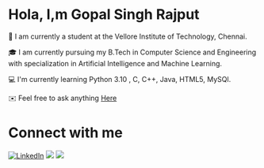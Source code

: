 # Hola, I,m Gopal Singh Rajput

:school: I am currently a student at the Vellore Institute of Technology, Chennai.

:mortar_board: I am currently pursuing my B.Tech in Computer Science and Engineering with specialization in Artificial Intelligence and Machine Learning.

:computer: I'm currently learning Python 3.10 , C, C++, Java, HTML5, MySQl.

:envelope: Feel free to ask anything [Here](https://github.com/issues)

# Connect with me 
[![LinkedIn](https://img.shields.io/badge/LinkedIn-0077B5?style=for-the-badge&logo=linkedin&logoColor=white)](https://www.linkedin.com/in/gopal-singh-49b62a166/)
[<img src="{https://img.shields.io/badge/Instagram-E4405F?style=for-the-badge&logo=instagram&logoColor=white}" />](https://www.instagram.com/gopal_singh_rajput_14/)
[<img src="{https://img.shields.io/badge/-Hackerrank-2EC866?style=for-the-badge&logo=HackerRank&logoColor=white}" />](https://www.hackerrank.com/gopal_singh_raj1)

